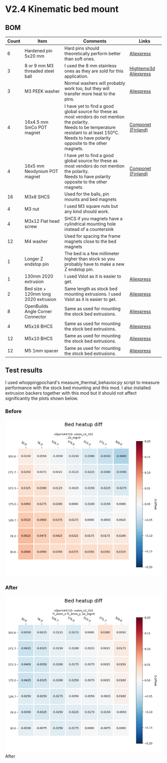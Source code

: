 # V2.4 Kinematic bed mount
## BOM
| Count | Item                                 | Comments                                                                                                                                                                                                 | Links                                                                                                                                                                        |
|-------|--------------------------------------|----------------------------------------------------------------------------------------------------------------------------------------------------------------------------------------------------------|------------------------------------------------------------------------------------------------------------------------------------------------------------------------------|
| 6     | Hardened pin 5x20 mm                 | Hard pins should theoretically perform better than soft ones.                                                                                                                                            | [Aliexpress](https://www.aliexpress.com/item/32840748469.html)                                                                                                               |
| 3     | 8 or 9 mm M3 threaded steel ball     | I used the 8 mm stainless ones as they are sold for this application.                                                                                                                                    | [Hightemp3d](https://www.hightemp3d.eu/products/polished-8-mm-steel-ball-with-m3-thread-3d-printer) [Aliexpress](https://www.aliexpress.com/item/33014236308.html)           |
| 3     | M3 PEEK washer                       | Normal washers will probably work too, but they will transfer more heat to the pins.                                                                                                                     | [Aliexpress](https://www.aliexpress.com/item/32970590570.html)                                                                                                               |
| 4     | 16x4.5 mm SmCo POT magnet            | I have yet to find a good global source for these as most vendors do not mention the polarity.</br>Needs to be temperature resistant to at least 150°C.</br>Needs to have polarity opposite to the other magnets. | [Componet (Finland)](https://www.componet.fi/pot-magneetit/samarium-koboltti-pot-magneetit-smco/reiaelliset-pot-magneetit-smco-350c/1273-reiaellinen-pot-magneetti-16x45mm-smco-350c#) |
| 4     | 16x5 mm Neodynium POT magnet         | I have yet to find a good global source for these as most vendors do not mention the polarity.</br>Needs to have polarity opposite to the other magnets.                                                      | [Componet (Finland)](https://www.componet.fi/pot-magneetit/reialliset-pot-magneetit/pot-magneetti-uppokantaruuville/158-uppokantareikainen-pot-magneetti-16x45mm)                      |
| 16    | M3x8 SHCS                            | Used for the balls, pin mounts and bed magnets                                                                                                                                                           |                                                                                                                                                                              |
| 4     | M3 nut                               | I used M3 square nuts but any kind should work.                                                                                                                                                          |                                                                                                                                                                              |
| 4     | M3x12 Flat head screw                | SHCS if you magnets have a cylindrical mounting hole instead of a countersink                                                                                                                            |                                                                                                                                                                              |
| 12    | M4 washer                            | Used for spacing the frame magnets close to the bed magnets                                                                                                                                              |                                                                                                                                                                              |
| 1     | Longer Z endstop pin                 | The bed is a few millimeter higher than stock so you probably have to make a new Z endstop pin.                                                                                                           |                                                                                                                                                                              |
| 1     | 130mm 2020 extrusion                 | I used Vslot as it is easier to get.                                                                                                                                                                     | [Aliexpress](https://www.aliexpress.com/item/1005001302048388.html)                                                                                                          |
| 2     | Bed size + 120mm long 2020 extrusion | Same length as stock bed mounting extrusions. I used Vslot as it is easier to get.                                                                                                                       | [Aliexpress](https://www.aliexpress.com/item/1005001302048388.html)                                                                                                          |
| 8     | OpenBuilds Angle Corner Connector    | Same as used for mounting the stock bed extrusions.                                                                                                                                                      | [Aliexpress](https://www.aliexpress.com/item/1005001882900721.html)                                                                                                          |
| 4     | M5x16 BHCS                           | Same as used for mounting the stock bed extrusions.                                                                                                                                                      | [Aliexpress](https://www.aliexpress.com/item/10000148429238.html)                                                                                                            |
| 12    | M5x10 BHCS                           | Same as used for mounting the stock bed extrusions.                                                                                                                                                      | [Aliexpress](https://www.aliexpress.com/item/10000148429238.html)                                                                                                            |
| 12    | M5 1mm spacer                        | Same as used for mounting the stock bed extrusions.                                                                                                                                                      | [Aliexpress](https://www.aliexpress.com/item/32917948919.html)                                                                                                               |

## Test results
I used whoppingpochard's measure_thermal_behavior.py script to measure performance with the stock bed mounting and this mod. I also installed extrusion backers together with this mod but it should not affect significantly the plots shown below.
### Before
![Stock bed mounting](https://github.com/viljamip/Voron_mods/blob/main/V2.4%20Kinematic%20bed%20mount/Images/before.png)
### After
![Stock bed mounting](https://github.com/viljamip/Voron_mods/blob/main/V2.4%20Kinematic%20bed%20mount/Images/after.png)
After

